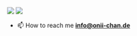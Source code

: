 
<h3 align="center"></h3>
<p align="left"> 
<img src='https://moe-counter.glitch.me/get/@bademeister9?theme=rule34'>
<img src='http://stahl.moe/get/@bademeister?theme=asoul'>
</p>

- 📫 How to reach me **info@onii-chan.de**



